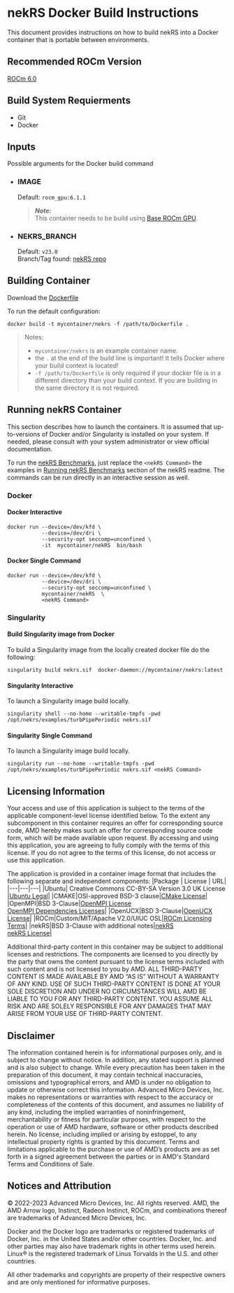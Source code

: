 # nekRS Docker Build Instructions
This document provides instructions on how to build nekRS into a Docker container that is portable between environments.

## Recommended ROCm Version
[ROCm 6.0](https://repo.radeon.com/amdgpu-install/6.0/ubuntu/)

## Build System Requierments
- Git
- Docker

## Inputs
Possible arguments for the Docker build command  

- ### IMAGE
    Default: `rocm_gpu:6.1.1`  
    > ***Note:***  
    >  This container needs to be build using [Base ROCm GPU](/base-gpu-mpi-rocm-docker/Dockerfile).

- ### NEKRS_BRANCH
    Default: `v23.0`  
    Branch/Tag found: [nekRS repo](https://github.com/Nek5000/nekRS/tree/v23.0)


## Building Container
Download the [Dockerfile](/nekRS/docker/Dockerfile)  

To run the default configuration:
```
docker build -t mycontainer/nekrs -f /path/to/Dockerfile . 
```
>Notes:  
>- `mycontainer/nekrs` is an example container name.
>- the `.` at the end of the build line is important! It tells Docker where your build context is located!
>- `-f /path/to/Dockerfile` is only required if your docker file is in a different directory than your build context. If you are building in the same directory it is not required. 


## Running nekRS Container
This section describes how to launch the containers. It is assumed that up-to-versions of Docker and/or Singularity is installed on your system.
If needed, please consult with your system administrator or view official documentation.

To run the [nekRS Benchmarks](/nekRS/README.md#running-nekRS-benchmark), just replace the `<nekRS Command>` the examples in [Running nekRS Benchmarks](/nekRS/README.md#running-nekRS-benchmark) section of the nekRS readme. The commands can be run directly in an interactive session as well. 

### Docker  

#### Docker Interactive
```
docker run --device=/dev/kfd \
           --device=/dev/dri \
           --security-opt seccomp=unconfined \
           -it  mycontainer/nekRS  bin/bash
```


#### Docker Single Command 
```
docker run --device=/dev/kfd \
           --device=/dev/dri \
           --security-opt seccomp=unconfined \
           mycontainer/nekRS  \
           <nekRS Command>
```

### Singularity  
#### Build Singularity image from Docker
To build a Singularity image from the locally created docker file do the following:
```
singularity build nekrs.sif  docker-daemon://mycontainer/nekrs:latest
```

#### Singularity Interactive
To launch a Singularity image build locally.
```
singularity shell --no-home --writable-tmpfs -pwd /opt/nekrs/examples/turbPipePeriodic nekrs.sif
```

#### Singularity Single Command
To launch a Singularity image build locally.
```
singularity run --no-home --writable-tmpfs -pwd /opt/nekrs/examples/turbPipePeriodic nekrs.sif <nekRS Command>
```

## Licensing Information
Your access and use of this application is subject to the terms of the applicable component-level license identified below. To the extent any subcomponent in this container requires an offer for corresponding source code, AMD hereby makes such an offer for corresponding source code form, which will be made available upon request. By accessing and using this application, you are agreeing to fully comply with the terms of this license. If you do not agree to the terms of this license, do not access or use this application.

The application is provided in a container image format that includes the following separate and independent components: 
|Package | License | URL|
|---|---|---|
|Ubuntu| Creative Commons CC-BY-SA Version 3.0 UK License |[Ubuntu Legal](https://ubuntu.com/legal)|
|CMAKE|OSI-approved BSD-3 clause|[CMake License](https://cmake.org/licensing/)|
|OpenMPI|BSD 3-Clause|[OpenMPI License](https://www-lb.open-mpi.org/community/license.php)<br /> [OpenMPI Dependencies Licenses](https://docs.open-mpi.org/en/v5.0.x/license/index.html)|
|OpenUCX|BSD 3-Clause|[OpenUCX License](https://openucx.org/license/)|
|ROCm|Custom/MIT/Apache V2.0/UIUC OSL|[ROCm Licensing Terms](https://rocm.docs.amd.com/en/latest/release/licensing.html)|
|nekRS|BSD 3-Clause with additional notes|[nekRS](https://github.com/Nek5000/nekRS/tree/master) <br /> [nekRS License](https://github.com/Nek5000/nekRS/blob/master/LICENSE)|

Additional third-party content in this container may be subject to additional licenses and restrictions. The components are licensed to you directly by the party that owns the content pursuant to the license terms included with such content and is not licensed to you by AMD. ALL THIRD-PARTY CONTENT IS MADE AVAILABLE BY AMD “AS IS” WITHOUT A WARRANTY OF ANY KIND. USE OF SUCH THIRD-PARTY CONTENT IS DONE AT YOUR SOLE DISCRETION AND UNDER NO CIRCUMSTANCES WILL AMD BE LIABLE TO YOU FOR ANY THIRD-PARTY CONTENT. YOU ASSUME ALL RISK AND ARE SOLELY RESPONSIBLE FOR ANY DAMAGES THAT MAY ARISE FROM YOUR USE OF THIRD-PARTY CONTENT.

## Disclaimer
The information contained herein is for informational purposes only, and is subject to change without notice. In addition, any stated support is planned and is also subject to change. While every precaution has been taken in the preparation of this document, it may contain technical inaccuracies, omissions and typographical errors, and AMD is under no obligation to update or otherwise correct this information. Advanced Micro Devices, Inc. makes no representations or warranties with respect to the accuracy or completeness of the contents of this document, and assumes no liability of any kind, including the implied warranties of noninfringement, merchantability or fitness for particular purposes, with respect to the operation or use of AMD hardware, software or other products described herein. No license, including implied or arising by estoppel, to any intellectual property rights is granted by this document. Terms and limitations applicable to the purchase or use of AMD’s products are as set forth in a signed agreement between the parties or in AMD's Standard Terms and Conditions of Sale.

## Notices and Attribution
© 2022-2023 Advanced Micro Devices, Inc. All rights reserved. AMD, the AMD Arrow logo, Instinct, Radeon Instinct, ROCm, and combinations thereof are trademarks of Advanced Micro Devices, Inc.

Docker and the Docker logo are trademarks or registered trademarks of Docker, Inc. in the United States and/or other countries. Docker, Inc. and other parties may also have trademark rights in other terms used herein. Linux® is the registered trademark of Linus Torvalds in the U.S. and other countries.

All other trademarks and copyrights are property of their respective owners and are only mentioned for informative purposes.
